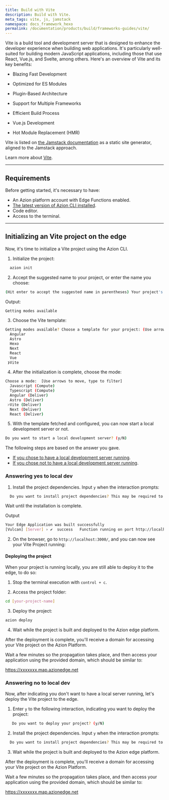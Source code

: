 ```yaml
---
title: Build with Vite
description: Build with Vite.
meta_tags: vite, js, jamstack
namespace: docs_framework_hexo
permalink: /documentation/products/build/frameworks-guides/vite/
---
```


Vite is a build tool and development server that is designed to enhance the developer experience when building web applications. It's particularly well-suited for building modern JavaScript applications, including those that use React, Vue.js, and Svelte, among others. Here's an overview of Vite and its key benefits:

- Blazing Fast Development

- Optimized for ES Modules

- Plugin-Based Architecture

- Support for Multiple Frameworks

- Efficient Build Process

- Vue.js Development

- Hot Module Replacement (HMR)

Vite is listed on [the Jamstack documentation](https://jamstack.org/generators/vite/) as a static site generator, aligned to the Jamstack approach.

Learn more about [Vite](https://vitejs.dev/).

---

## Requirements

Before getting started, it's necessary to have:

- An Azion platform account with Edge Functions enabled.
- [The latest version of Azion CLI installed](/en/documentation/products/cli/overview/).
- Code editor.
- Access to the terminal.

---

## Initializing an Vite project on the edge

Now, it's time to initialize a Vite project using the Azion CLI.

1. Initialize the project:

```sh 
  azion init
```

2. Accept the suggested name to your project, or enter the name you choose:

```sh
(Hit enter to accept the suggested name in parentheses) Your project's name:  (dynamic_caligari)
```

Output:

```sh
Getting modes available
```

3. Choose the Vite template:

```sh 
Getting modes available? Choose a template for your project: (Use arrow keys)
  Angular 
  Astro 
  Hexo 
  Next 
  React 
  Vue 
 ❯Vite 
```

4. After the initialization is complete, choose the mode:

```sh
Choose a mode:  [Use arrows to move, type to filter]
  Javascript (Compute)
  Typescript (Compute)
  Angular (Deliver)
  Astro (Deliver)
 >Vite (Deliver)
  Next (Deliver)
  React (Deliver)
```

5. With the template fetched and configured, you can now start a local development server or not.

```sh
Do you want to start a local development server? (y/N) 
```

The following steps are based on the answer you gave. 

- [If you chose to have a local development server running]().
- [If you chose not to have a local development server running]().

### Answering yes to local dev

1. Install the project dependencies. Input `y` when the interaction prompts:

```sh
  Do you want to install project dependencies? This may be required to start local development server (y/N)
```

Wait until the installation is complete.

Output

```sh
Your Edge Application was built successfully
[Vulcan] [Server] › ✔  success   Function running on port http://localhost:3000/
```

2. On the browser, go to `http://localhost:3000/`, and you can now see your Vite Project running: 

#### Deploying the project

When your project is running locally, you are still able to deploy it to the edge, to do so: 

1. Stop the terminal execution with `control + c`.

2. Access the project folder:

```sh
cd [your-project-name] 
```

3. Deploy the project:

```sh
azion deploy
```

4. Wait while the project is built and deployed to the Azion edge platform.


After the deployment is complete, you'll receive a domain for accessing your Vite project on the Azion Platform.

Wait a few minutes so the propagation takes place, and then access your application using the provided domain, which should be similar to:

https://xxxxxxx.map.azionedge.net


### Answering no to local dev

Now, after indicating you don't want to have a local server running, let's deploy the Vite project to the edge.

1. Enter `y` to the following interaction, indicating you want to deploy the project:

```sh
   Do you want to deploy your project? (y/N) 
```

2. Install the project dependencies. Input `y` when the interaction prompts:

```sh 
  Do you want to install project dependencies? This may be required to deploy your project (y/N)
```

3. Wait while the project is built and deployed to the Azion edge platform.


After the deployment is complete, you'll receive a domain for accessing your Vite project on the Azion Platform.

Wait a few minutes so the propagation takes place, and then access your application using the provided domain, which should be similar to:

https://xxxxxxx.map.azionedge.net